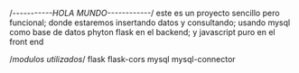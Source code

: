 /*-----------HOLA MUNDO------------*/
este es un proyecto sencillo pero funcional;
donde estaremos insertando datos y consultando;
usando mysql como base de datos phyton flask en el backend;
y javascript puro en el front end

/*modulos utilizados*/
flask
flask-cors
mysql 
mysql-connector 


